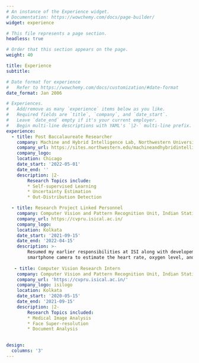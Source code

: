 ```yaml
---
# An instance of the Experience widget.
# Documentation: https://wowchemy.com/docs/page-builder/
widget: experience

# This file represents a page section.
headless: true

# Order that this section appears on the page.
weight: 40

title: Experience
subtitle:

# Date format for experience
#   Refer to https://wowchemy.com/docs/customization/#date-format
date_format: Jan 2006

# Experiences.
#   Add/remove as many `experience` items below as you like.
#   Required fields are `title`, `company`, and `date_start`.
#   Leave `date_end` empty if it's your current employer.
#   Begin multi-line descriptions with YAML's `|2-` multi-line prefix.
experience:
  - title: Post Baccalaureate Researcher
    company: Machine and Hybrid Intelligence Lab, Northwestern University
    company_url: https://sites.northwestern.edu/machineandhybridintelligence/people/
    company_logo: 
    location: Chicago
    date_start: '2022-05-01'
    date_end: ''
    description: |2-
        Research Topics include:
        * Self-supervised Learning
        * Uncertainty Estimation
        * Out-Distribution Detection

  - title: Research Project Linked Personnel
    company: Computer Vision and Pattern Recognition Unit, Indian Statistical Institute
    company_url: https://cvpru.isical.ac.in/
    company_logo: 
    location: Kolkata
    date_start: '2021-09-15'
    date_end: '2022-04-15'
    description: >-
        Resumed my earlier responsibilities at ISI along with developement and curation of remote vital measurment system which gathered videos from
        smartphone camera to estimate the heart rate, oxygen level, and respiration rate.
        
   - title: Computer Vision Research Intern
    company: Computer Vision and Pattern Recognition Unit, Indian Statistical Institute
    company_url: 'https://cvpru.isical.ac.in/'
    company_logo: isilogo
    location: Kolkata
    date_start: '2020-05-15'
    date_end: '2021-09-15'
    description: |2-
        Research Topics included:
        * Medical Image Analysis
        * Face Super-resolution
        * Document Analysis
      

design:
  columns: '3'
---
```

